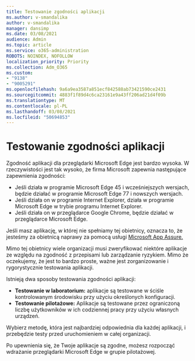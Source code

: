 ```yaml
---
title: Testowanie zgodności aplikacji
ms.author: v-smandalika
author: v-smandalika
manager: dansimp
ms.date: 03/08/2021
audience: Admin
ms.topic: article
ms.service: o365-administration
ROBOTS: NOINDEX, NOFOLLOW
localization_priority: Priority
ms.collection: Adm_O365
ms.custom:
- "9138"
- "9005291"
ms.openlocfilehash: 9a6a9ea3587a851ecf842588ab73421590ce2431
ms.sourcegitcommit: 4883f1f89d4c6ca23161e9a43ff206ad21d4f09b
ms.translationtype: MT
ms.contentlocale: pl-PL
ms.lasthandoff: 03/08/2021
ms.locfileid: "50694853"
---
```

# <a name="do-app-compatibility-testing"></a>Testowanie zgodności aplikacji

Zgodność aplikacji dla przeglądarki Microsoft Edge jest bardzo wysoka. W rzeczywistości jest tak wysoko, że firma Microsoft zapewnia następujące zapewnienia zgodności:
- Jeśli działa w programie Microsoft Edge 45 i wcześniejszych wersjach, będzie działać w programie Microsoft Edge 77 i nowszych wersjach.
- Jeśli działa on w programie Internet Explorer, działa w programie Microsoft Edge w trybie programu Internet Explorer.
- Jeśli działa on w przeglądarce Google Chrome, będzie działać w przeglądarce Microsoft Edge.

Jeśli masz aplikację, w której nie spełniamy tej obietnicy, oznacza to, że jesteśmy za obietnicą naprawy za pomocą usługi [Microsoft App Assure.](https://www.microsoft.com/fasttrack/microsoft-365/app-assure)

Mimo tej obietnicy wiele organizacji musi zweryfikować niektóre aplikacje ze względu na zgodność z przepisami lub zarządzanie ryzykiem. Mimo że oczekujemy, że jest to bardzo proste, ważne jest zorganizowanie i rygorystycznie testowania aplikacji.

Istnieją dwa sposoby testowania zgodności aplikacji:

- **Testowanie w laboratorium:** aplikacje są testowane w ściśle kontrolowanym środowisku przy użyciu określonych konfiguracji.
- **Testowanie pilotażowe:** Aplikacje są testowane przez ograniczoną liczbę użytkowników w ich codziennej pracy przy użyciu własnych urządzeń.

Wybierz metodę, która jest najbardziej odpowiednia dla każdej aplikacji, i przebędzie testy przed uruchomieniem w całej organizacji.

Po upewnienia się, że Twoje aplikacje są zgodne, możesz rozpocząć wdrażanie przeglądarki Microsoft Edge w grupie pilotażowej.
